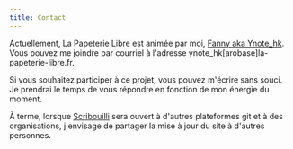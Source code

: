 ```yaml
---
title: Contact
---
```

Actuellement, La Papeterie Libre est animée par moi, [Fanny aka Ynote_hk](https://ynote.hk). Vous pouvez me joindre par courriel à l'adresse ynote_hk[arobase]la-papeterie-libre.fr.

Si vous souhaitez participer à ce projet, vous pouvez m'écrire sans souci. Je prendrai le temps de vous répondre en fonction de mon énergie du moment.

À terme, lorsque [Scribouilli](https://scribouilli.lechappeebelle.team/) sera ouvert à d'autres plateformes git et à des organisations, j'envisage de partager la mise à jour du site à d'autres personnes.